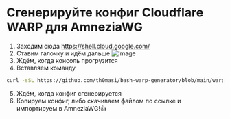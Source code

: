 # Сгенерируйте конфиг Cloudflare WARP для AmneziaWG
1. Заходим сюда https://shell.cloud.google.com/
2. Ставим галочку и идём дальше
![image](https://github.com/ImMALWARE/bash-warp-generator/assets/53017160/d3eceb2a-4c99-48cd-bcd8-0258b726aa08)
3. Ждём, когда консоль прогрузится
4. Вставляем команду
```bash
curl -sSL https://github.com/th0masi/bash-warp-generator/blob/main/warp_generator.sh | bash
```
5. Ждём, когда конфиг сгенерируется
6. Копируем конфиг, либо скачиваем файлом по ссылке и импортируем в AmneziaWG!👍
